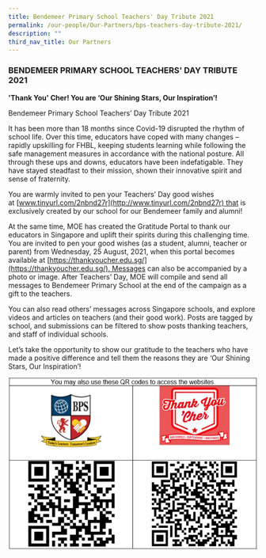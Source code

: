 ```yaml
---
title: Bendemeer Primary School Teachers' Day Tribute 2021
permalink: /our-people/Our-Partners/bps-teachers-day-tribute-2021/
description: ""
third_nav_title: Our Partners
---
```

### BENDEMEER PRIMARY SCHOOL TEACHERS' DAY TRIBUTE 2021

**'Thank You' Cher! You are ‘Our Shining Stars, Our Inspiration’!**

Bendemeer Primary School Teachers’ Day Tribute 2021

It has been more than 18 months since Covid-19 disrupted the rhythm of school life. Over this time, educators have coped with many changes – rapidly upskilling for FHBL, keeping students learning while following the safe management measures in accordance with the national posture. All through these ups and downs, educators have been indefatigable. They have stayed steadfast to their mission, shown their innovative spirit and sense of fraternity.

You are warmly invited to pen your Teachers’ Day good wishes at [www.tinyurl.com/2nbnd27r](http://www.tinyurl.com/2nbnd27r) that is exclusively created by our school for our Bendemeer family and alumni!

At the same time, MOE has created the Gratitude Portal to thank our educators in Singapore and uplift their spirits during this challenging time. You are invited to pen your good wishes (as a student, alumni, teacher or parent) from Wednesday, 25 August, 2021, when this portal becomes available at [https://thankyoucher.edu.sg/](https://thankyoucher.edu.sg/). Messages can also be accompanied by a photo or image. After Teachers’ Day, MOE will compile and send all messages to Bendemeer Primary School at the end of the campaign as a gift to the teachers.

You can also read others’ messages across Singapore schools, and explore videos and articles on teachers (and their good work). Posts are tagged by school, and submissions can be filtered to show posts thanking teachers, and staff of individual schools.

Let’s take the opportunity to show our gratitude to the teachers who have made a positive difference and tell them the reasons they are ‘Our Shining Stars, Our Inspiration’!

![](/images/qr%20code_teachers%20wishes.jpg)